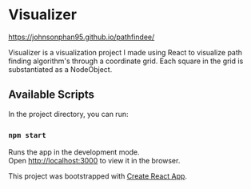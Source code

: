 # Visualizer 

https://johnsonphan95.github.io/pathfindee/

Visualizer is a visualization project I made using React to visualize path finding algorithm's through a coordinate grid. Each square in the grid is substantiated as a NodeObject.

<p align="center>
  <img src="pathfindee.gif" width="750" title="pathfindee-gif">   
</p>

## Available Scripts

In the project directory, you can run:

### `npm start`

Runs the app in the development mode.<br />
Open [http://localhost:3000](http://localhost:3000) to view it in the browser.


This project was bootstrapped with [Create React App](https://github.com/facebook/create-react-app).
